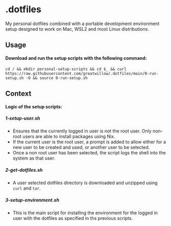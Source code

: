 # .dotfiles
My personal dotfiles combined with a portable development environment setup designed to work on Mac, WSL2 and most Linux distributions.

## Usage

#### Download and run the setup scripts with the following command:

```cd / && mkdir personal-setup-scripts && cd $_ && curl https://raw.githubusercontent.com/greatwillow/.dotfiles/main/0-run-setup.sh -O && source 0-run-setup.sh```

## Context

#### Logic of the setup scripts:

##### 1-setup-user.sh

- Ensures that the currently logged in user is not the root user.  Only non-root users are able to install packages using Nix.  
- If the current user is the root user, a prompt is added to allow either for a new user to be created and used, or another user to be selected.
- Once a non root user has been selected, the script logs the shell into the system as that user.

##### 2-get-dotfiles.sh
- A user selected dotfiles directory is downloaded and unzipped using ```curl``` and ```tar```.
  
##### 3-setup-environment.sh
- This is the main script for installing the environment for the logged in user with the dotfiles as specified in ths previous scripts.